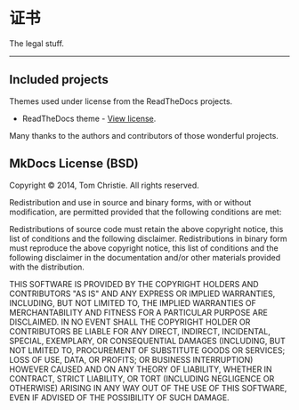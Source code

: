 # 证书

The legal stuff.

---

## Included projects

Themes used under license from the ReadTheDocs projects.

-   ReadTheDocs theme - [View license](https://github.com/snide/sphinx_rtd_theme/blob/master/LICENSE).

Many thanks to the authors and contributors of those wonderful projects.

## MkDocs License (BSD)

Copyright © 2014, Tom Christie. All rights reserved.

Redistribution and use in source and binary forms, with or without modification,
are permitted provided that the following conditions are met:

Redistributions of source code must retain the above copyright notice, this list
of conditions and the following disclaimer. Redistributions in binary form must
reproduce the above copyright notice, this list of conditions and the following
disclaimer in the documentation and/or other materials provided with the
distribution.

THIS SOFTWARE IS PROVIDED BY THE COPYRIGHT HOLDERS AND CONTRIBUTORS "AS IS" AND
ANY EXPRESS OR IMPLIED WARRANTIES, INCLUDING, BUT NOT LIMITED TO, THE IMPLIED
WARRANTIES OF MERCHANTABILITY AND FITNESS FOR A PARTICULAR PURPOSE ARE
DISCLAIMED. IN NO EVENT SHALL THE COPYRIGHT HOLDER OR CONTRIBUTORS BE LIABLE FOR
ANY DIRECT, INDIRECT, INCIDENTAL, SPECIAL, EXEMPLARY, OR CONSEQUENTIAL DAMAGES
(INCLUDING, BUT NOT LIMITED TO, PROCUREMENT OF SUBSTITUTE GOODS OR SERVICES;
LOSS OF USE, DATA, OR PROFITS; OR BUSINESS INTERRUPTION) HOWEVER CAUSED AND ON
ANY THEORY OF LIABILITY, WHETHER IN CONTRACT, STRICT LIABILITY, OR TORT
(INCLUDING NEGLIGENCE OR OTHERWISE) ARISING IN ANY WAY OUT OF THE USE OF THIS
SOFTWARE, EVEN IF ADVISED OF THE POSSIBILITY OF SUCH DAMAGE.
